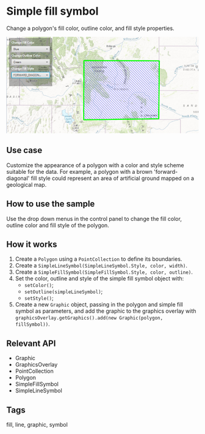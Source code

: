 # Simple fill symbol

Change a polygon's fill color, outline color, and fill style properties.

![Image of simple fill symbol](SimpleFillSymbol.png)

## Use case

Customize the appearance of a polygon with a color and style scheme suitable for the data. For example, a polygon with a brown 'forward-diagonal' fill style could represent an area of artificial ground mapped on a geological map.  

## How to use the sample

Use the drop down menus in the control panel to change the fill color, outline color and fill style of the polygon.

## How it works

1.  Create a `Polygon` using a `PointCollection` to define its boundaries. 
2.  Create a `SimpleLineSymbol(SimpleLineSymbol.Style, color, width)`.
3.  Create a `SimpleFillSymbol(SimpleFillSymbol.Style, color, outline)`.
4.  Set the color, outline and style of the simple fill symbol object with:
	* `setColor()`;
	* `setOutline(simpleLineSymbol)`;
	* `setStyle()`;
5.  Create a new `Graphic` object, passing in the polygon and simple fill symbol as parameters, and add the graphic to the graphics overlay with `graphicsOverlay.getGraphics().add(new Graphic(polygon, fillSymbol))`.

## Relevant API

*   Graphic
*   GraphicsOverlay
*   PointCollection
*   Polygon
*   SimpleFillSymbol
*   SimpleLineSymbol


## Tags

fill, line, graphic, symbol
